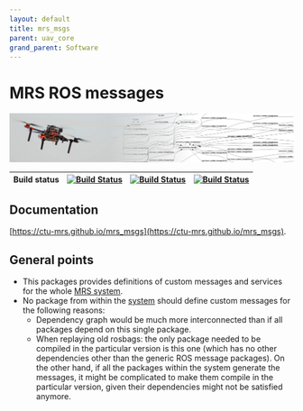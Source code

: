 ```yaml
---
layout: default
title: mrs_msgs
parent: uav_core
grand_parent: Software
---
```

# MRS ROS messages

![](fig/thumbnail.jpg)

| Build status | [![Build Status](https://github.com/ctu-mrs/mrs_msgs/workflows/Melodic/badge.svg)](https://github.com/ctu-mrs/mrs_msgs/actions) | [![Build Status](https://github.com/ctu-mrs/mrs_msgs/workflows/Noetic/badge.svg)](https://github.com/ctu-mrs/mrs_msgs/actions) | [![Build Status](https://github.com/ctu-mrs/mrs_msgs/workflows/Docs/badge.svg)](https://github.com/ctu-mrs/mrs_msgs/actions) |
|--------------|---------------------------------------------------------------------------------------------------------------------------------|--------------------------------------------------------------------------------------------------------------------------------|------------------------------------------------------------------------------------------------------------------------------|

## Documentation

[https://ctu-mrs.github.io/mrs_msgs](https://ctu-mrs.github.io/mrs_msgs).

## General points

* This packages provides definitions of custom messages and services for the whole [MRS system](https://github.com/ctu-mrs/mrs_uav_system).
* No package from within the [system](https://github.com/ctu-mrs/mrs_uav_system) should define custom messages for the following reasons:
  * Dependency graph would be much more interconnected than if all packages depend on this single package.
  * When replaying old rosbags: the only package needed to be compiled in the particular version is this one (which has no other dependencies other than the generic ROS message packages). On the other hand, if all the packages within the system generate the messages, it might be complicated to make them compile in the particular version, given their dependencies might not be satisfied anymore.
